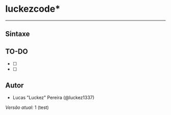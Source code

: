# luckezcode*


****

## Sintaxe


## TO-DO

- [ ] 
- [ ] 

  
## Autor 
  
- Lucas "Luckez" Pereira (@luckez1337)

*Versão atual:* 1 (test)
